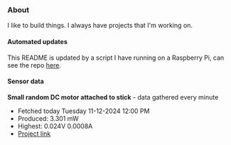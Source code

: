 ### About
I like to build things. I always have projects that I'm working on.

#### Automated updates
This README is updated by a script I have running on a Raspberry Pi, can see the repo [here](https://github.com/jdc-cunningham/raspi-git-repo-updater).

#### Sensor data


**Small random DC motor attached to stick** - data gathered every minute
- Fetched today Tuesday 11-12-2024 12:00 PM
- Produced: 3.301 mW
- Highest: 0.024V 0.0008A
- [Project link](https://github.com/jdc-cunningham/turbine-raspi)